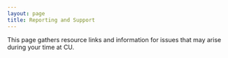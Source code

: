 ```yaml
---
layout: page
title: Reporting and Support
---
```


This page gathers resource links and information for issues that may arise during your time at CU.


<div class="alert alert-primary accent-section" role="alert">
<!---
<h2>Anonymous Bias and Microaggression Reporting</h2>
Please feel free to use <a href="https://forms.gle/ezhYMjs3Q2Y24XBe7" class="alert-link">this link</a> to report microaggresions and incidences of bias.  This page is monitored by current graduate students, who can take these concerns to the department anonymously if desired.

Please note these students are mandatory reporters, so while you can choose to stay anonymous, incidents reported on here may have to be reported to the University.
-->
<p><b>What is a microaggresion?</b>
A microaggression is a term used for brief and commonplace daily verbal, behavioral, or environmental indignities, whether intentional or unintentional, that communicate hostile, derogatory, or negative prejudicial slights and insults toward any group, particularly culturally marginalized groups.</p>
<hr>
<h2>Department Contacts</h2>
<p>First point of contact for most concerns is the Graduate Advisor, <a href="mailto:Rajshree.Shrestha@colorado.edu" class="alert-link">Rajshree Shrestha</a>.</p>

<p>She will help you identify the resources available and navigate the grievance and reporting procedures. Her office hours are listed on the <a href="http://calendar.bouldercsgrads.org" class="alert-link">calendar</a>.</p>
<hr>
The alternate contacts are the heads of the Graduate Committee, <a href="mailto:qin.lv@colorado.edu" class="alert-link">Christine Lv</a>, and  <a href="mailto:srirams@Colorado.EDU" class="alert-link">Sriram Sankaranarayanan</a>. Please contact them in the case that you do not feel comfortable contacting Rajshree.
<hr>
<p>Rajshree, Christine, and Sriram are mandatory reporters. If you need confidential support, please use <a href="https://www.colorado.edu/dontignoreit/get-support" class="alert-link">this list of confidential resources</a> instead.</p>

</div>

## [Campus-wide resources](https://www.colorado.edu/dontignoreit)

Check out the [Don't Ignore It](https://www.colorado.edu/dontignoreit) website for a comprehensive list of on-campus resources. Their own website description says it best:

> There are options for seeking confidential support, reporting concerns, and learning skills for helping others. Don't ignore mental health concerns, harassment, discriminatory actions, unwanted sexual behavior, abuse in a relationship, stalking, and other abusive behavior.

## Graduate School Grievance Process and Procedure

If you are interested in details of the grievance policy, the Graduate School's full grievance procedure document is available [online](https://www.colorado.edu/graduateschool/sites/default/files/attached-files/grievance_process_and_procedures_2019_final.pdf). It is a bit long, so we've pulled out some highlights in sections below.

If you think you want to make a complaint, we recommend talking to Rajshree Shrestha, the Computer Science Graduate Advisor ([Rajshree.Shrestha@colorado.edu](mailto:Rajshree.Shrestha@colorado.edu)). She is fully familiar and trained in this grievance process and will help you navigate it.

### Jurisdiction Flowchart
1. Is this an academic issue?
    * Is the issue a grade appeal or other purely academic decision?
       - [College of Engineering Grade Appeal Policy](https://www.colorado.edu/engineering-facultystaff/college-rules-policies/grade-appeal-policy)
    * Is the issue related to arbitrary, inconsistent, or capricious actions taken against a grad student? Such as deviations from stated grading/exam policies; failure to provide reason for dismissal; unfairness in application or requirements; actions that hinder student's ability to make progress?
       - Ask Rajshree for assistance with filing grievances
       - File a Grievance [with the College of Engineering](https://www.colorado.edu/engineering-facultystaff/rules-policies/grievance)
       - File a Grievance [through the Graduate School](https://www.colorado.edu/graduateschool/sites/default/files/attached-files/grievance_process_and_procedures_2019_final.pdf)
2. Are there allegations of sexual misconduct, protected class discrimination, or harassment?
   - Report to [OIEC](https://www.colorado.edu/oiec/reporting-resolution-options)
3. Are there allegations of research misconduct?
   - Report to [standing committee on research misconduct](https://www.colorado.edu/researchinnovation/rcr/research-misconduct)
4. Is there potential unprofessional conduct of teaching or research faculty?
   - Address through supervising administrator, [Academic Affairs policy](https://www.colorado.edu/bfa/sites/default/files/attached-files/PRDJanuary16_2013.pdf)
5. Is there a student conduct issue?
   - Report to the [Office of Student Conduct and Conflict Resolution](https://www.colorado.edu/sccr/)

### Timelines

#### Program Level Grievance Procedure
1. The grievance process starts with a Graduate Student Grievance form submitted to the Director of Graduate Studies or the Chair of the Department.
2. Once the grievance is officially accepted, the program will strive to complete grievance process within **60 days**.
3. A faculty committee is formed to address the grievance.
4. The grievance materials are distributed to the faculty member named in the grievance. They have **10 days** to respond. A copy of the response is shared with the student who initiated the grievance.
5. A hearing with be scheduled as soon as possible. The Student and Faculty members identified have separate opportunities to be heard, and may be accompanied by one individual (attorney, advisor, friend, etc)
6. The committee will discuss and suggest recommendations. They will prepare a report which will be distributed to the student and faculty member named within **10 days** of the hearing.
7. If this does not satisfactorily resolve the issue, the student may appeal to the graduate school within **20 days**.

#### Graduate School Grievance Procedure
1. After the grievance appeal is officially accepted, the graduate school will strive to complete grievance process within **90 days**.
2. New committee schedules second hearing with same procedure as steps 5-6 above. They will prepare a report which will be distributed to the student and faculty member named within **20 days** of the hearing.

## Department Resources

The Computer Science Graduate Committee also maintains an information sheet that includes some of the situations that can arise and where to go for assistance in each case.

We also realize that there are situations that arise that may not fit into any of these categories. In that case, you can fill in the [following form](https://goo.gl/forms/gKzOG6FW5YjK5iPl2) anonymously describing the situation. The Graduate Committee will determine how best to respond to your concerns and update the information sheet accordingly if appropriate.  

Again, for many of these issues, the first point of contact is the Computer Science Graduate Advisor, <a href="mailto:Rajshree.Shrestha@colorado.edu" class="alert-link">Rajshree.Shrestha</a>. She has office hours listed on the [calendar](http://calendar.bouldercsgrads.org).

### [Information Sheet](https://docs.google.com/spreadsheets/d/1YTOLZOpuj23N8yaGRU8nt1GnUl1DfldE9waAtDHNIdc/edit?usp=sharing)
<iframe src="https://docs.google.com/spreadsheets/d/e/2PACX-1vRGBowqXOuYsRD1sAKAm9e1BRUHm6JxfRH1N8fXt6CiDWTPqkJ3i5POMLbmQyEZTgg4KT5hUd7zq63E/pubhtml?gid=0&amp;single=true&amp;widget=true&amp;headers=false" style="width: 100%; height: 600px"></iframe>
